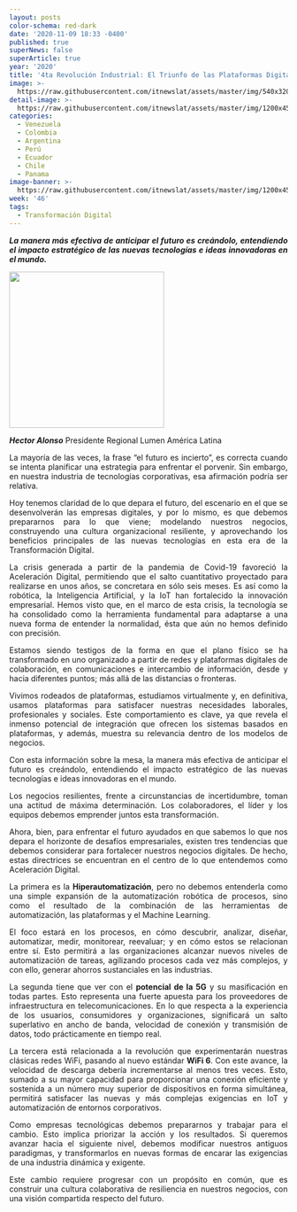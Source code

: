 ```yaml
---
layout: posts
color-schema: red-dark
date: '2020-11-09 18:33 -0400'
published: true
superNews: false
superArticle: true
year: '2020'
title: '4ta Revolución Industrial: El Triunfo de las Plataformas Digitales'
image: >-
  https://raw.githubusercontent.com/itnewslat/assets/master/img/540x320/Cuarta-Revolucion-Industrial-p.jpg
detail-image: >-
  https://raw.githubusercontent.com/itnewslat/assets/master/img/1200x450/banner_LMN_1200x450.jpg
categories:
  - Venezuela
  - Colombia
  - Argentina
  - Perú
  - Ecuador
  - Chile
  - Panama
image-banner: >-
  https://raw.githubusercontent.com/itnewslat/assets/master/img/1200x450/banner_LMN_1200x450.jpg
week: '46'
tags:
  - Transformación Digital
---
```

<p style="text-align: justify;"><strong><em>La manera más efectiva de anticipar el futuro es creándolo, entendiendo el impacto estratégico de las nuevas tecnologías e ideas innovadoras en el mundo.</em></strong></p>

<img class="wp-image-68384" src="http://www.ciberespacio.com.ve/wp-content/uploads/2020/11/HectorAlonso.jpg" alt="" width="280" height="282" /> 
<p style="text-align: justify;"><strong><em>Hector Alonso</em></strong> Presidente Regional Lumen América Latina</p>
<p style="text-align: justify;">La mayoría de las veces, la frase “el futuro es incierto”, es correcta cuando se intenta planificar una estrategia para enfrentar el porvenir. Sin embargo, en nuestra industria de tecnologías corporativas, esa afirmación podría ser relativa.</p>
<p style="text-align: justify;">Hoy tenemos claridad de lo que depara el futuro, del escenario en el que se desenvolverán las empresas digitales, y por lo mismo, es que debemos prepararnos para lo que viene; modelando nuestros negocios, construyendo una cultura organizacional resiliente, y aprovechando los beneficios principales de las nuevas tecnologías en esta era de la Transformación Digital.</p>
<p style="text-align: justify;">La crisis generada a partir de la pandemia de Covid-19 favoreció la Aceleración Digital, permitiendo que el salto cuantitativo proyectado para realizarse en unos años, se concretara en sólo seis meses. Es así como la robótica, la Inteligencia Artificial, y la IoT han fortalecido la innovación empresarial. Hemos visto que, en el marco de esta crisis, la tecnología se ha consolidado como la herramienta fundamental para adaptarse a una nueva forma de entender la normalidad, ésta que aún no hemos definido con precisión.</p>
<p style="text-align: justify;">Estamos siendo testigos de la forma en que el plano físico se ha transformado en uno organizado a partir de redes y plataformas digitales de colaboración, en comunicaciones e intercambio de información, desde y hacia diferentes puntos; más allá de las distancias o fronteras.</p>
<p style="text-align: justify;">Vivimos rodeados de plataformas, estudiamos virtualmente y, en definitiva, usamos plataformas para satisfacer nuestras necesidades laborales, profesionales y sociales. Este comportamiento es clave, ya que revela el inmenso potencial de integración que ofrecen los sistemas basados en plataformas, y además, muestra su relevancia dentro de los modelos de negocios.</p>
<p style="text-align: justify;">Con esta información sobre la mesa, la manera más efectiva de anticipar el futuro es creándolo, entendiendo el impacto estratégico de las nuevas tecnologías e ideas innovadoras en el mundo.</p>
<p style="text-align: justify;">Los negocios resilientes, frente a circunstancias de incertidumbre, toman una actitud de máxima determinación. Los colaboradores, el líder y los equipos debemos emprender juntos esta transformación.</p>
<p style="text-align: justify;">Ahora, bien, para enfrentar el futuro ayudados en que sabemos lo que nos depara el horizonte de desafíos empresariales, existen tres tendencias que debemos considerar para fortalecer nuestros negocios digitales. De hecho, estas directrices se encuentran en el centro de lo que entendemos como Aceleración Digital.</p>
<p style="text-align: justify;">La primera es la <strong>Hiperautomatización</strong>, pero no debemos entenderla como una simple expansión de la automatización robótica de procesos, sino como el resultado de la combinación de las herramientas de automatización, las plataformas y el Machine Learning.</p>
<p style="text-align: justify;">El foco estará en los procesos, en cómo descubrir, analizar, diseñar, automatizar, medir, monitorear, reevaluar; y en cómo estos se relacionan entre sí. Esto permitirá a las organizaciones alcanzar nuevos niveles de automatización de tareas, agilizando procesos cada vez más complejos, y con ello, generar ahorros sustanciales en las industrias.</p>
<p style="text-align: justify;">La segunda tiene que ver con el <strong>potencial de la 5G</strong> y su masificación en todas partes. Esto representa una fuerte apuesta para los proveedores de infraestructura en telecomunicaciones. En lo que respecta a la experiencia de los usuarios, consumidores y organizaciones, significará un salto superlativo en ancho de banda, velocidad de conexión y transmisión de datos, todo prácticamente en tiempo real.</p>
<p style="text-align: justify;">La tercera está relacionada a la revolución que experimentarán nuestras clásicas redes WiFi, pasando al nuevo estándar <strong>WiFi 6</strong>. Con este avance, la velocidad de descarga debería incrementarse al menos tres veces. Esto, sumado a su mayor capacidad para proporcionar una conexión eficiente y sostenida a un número muy superior de dispositivos en forma simultánea, permitirá satisfacer las nuevas y más complejas exigencias en IoT y automatización de entornos corporativos.</p>
<p style="text-align: justify;">Como empresas tecnológicas debemos prepararnos y trabajar para el cambio. Esto implica priorizar la acción y los resultados. Si queremos avanzar hacia el siguiente nivel, debemos modificar nuestros antiguos paradigmas, y transformarlos en nuevas formas de encarar las exigencias de una industria dinámica y exigente.</p>
<p style="text-align: justify;">Este cambio requiere progresar con un propósito en común, que es construir una cultura colaborativa de resiliencia en nuestros negocios, con una visión compartida respecto del futuro.</p>